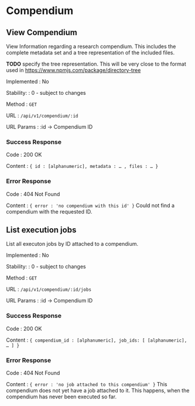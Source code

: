 # Compendium

## View Compendium

View Information regarding a research compendium. This includes the complete
metadata set and a tree representation of the included files.

__TODO__ specify the tree representation. This will be very close to the format
used in https://www.npmjs.com/package/directory-tree

Implemented
: No

Stability:
: 0 - subject to changes

Method
: `GET`

URL
: `/api/v1/compendium/:id`

URL Params
: :id → Compendium ID

### Success Response

Code
: 200 OK

Content
: ```{ id : [alphanumeric], metadata : … , files : … }```

### Error Response

Code
: 404 Not Found

Content
: `{ error : 'no compendium with this id' }`
   Could not find a compendium with the requested ID.

## List execution jobs

List all executon jobs by ID attached to a compendium.

Implemented
: No

Stability:
: 0 - subject to changes

Method
: `GET`

URL
: `/api/v1/compendium/:id/jobs`

URL Params
: :id → Compendium ID

### Success Response

Code
: 200 OK

Content
: ```{ compendium_id : [alphanumeric], job_ids: [ [alphanumeric], … ] }```

### Error Response

Code
: 404 Not Found

Content
: `{ error : 'no job attached to this compendium' }`
   This compendium does not yet have a job attached to it. This happens, when
   the compendium has never been executed so far.

